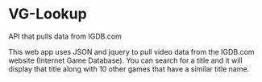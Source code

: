 # VG-Lookup
API that pulls data from IGDB.com

This web app uses JSON and jquery to pull video data from the IGDB.com website (Internet Game Database).
You can search for a title and it will display that title along with 10 other games that have a similar title name.
